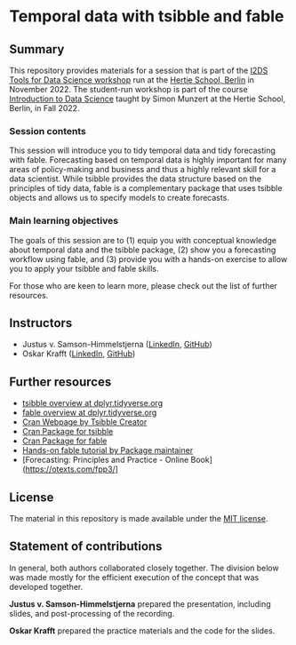# Temporal data with tsibble and fable


## Summary

This repository provides materials for a session that is part of the [I2DS Tools for Data Science workshop](https://github.com/intro-to-data-science-22-workshop) run at the [Hertie School, Berlin](https://www.hertie-school.org/en/) in November 2022. The student-run workshop is part of the course [Introduction to Data Science](https://github.com/intro-to-data-science-22) taught by Simon Munzert at the Hertie School, Berlin, in Fall 2022.

### Session contents

This session will introduce you to tidy temporal data and tidy forecasting with fable. Forecasting based on temporal data is highly important for many areas of policy-making and business and thus a highly relevant skill for a data scientist. While tsibble provides the data structure based on the principles of tidy data, fable is a complementary package that uses tsibble objects and allows us to specify models to create forecasts. 

### Main learning objectives

The goals of this session are to (1) equip you with conceptual knowledge about temporal data and the tsibble package, (2) show you a forecasting workflow using fable, and (3) provide you with a hands-on exercise to allow you to apply your tsibble and fable skills. 

For those who are keen to learn more, please check out the list of further resources.


## Instructors

- Justus v. Samson-Himmelstjerna ([LinkedIn](linkedin.com/in/justus-v-samson-himmelstjerna-bb592617a), [GitHub](https://github.com/jvsamson))
- Oskar Krafft ([LinkedIn](linkedin.com/in/oskar-krafft-883ab31a2), [GitHub](https://github.com/OskarKrafft))


## Further resources

- [tsibble overview at dplyr.tidyverse.org](https://tsibble.tidyverts.org)
- [fable overview at dplyr.tidyverse.org](https://fable.tidyverts.org)
- [Cran Webpage by Tsibble Creator](http://cran.nexr.com/web/packages/tsibble/vignettes/intro-tsibble.html)
- [Cran Package for tsibble](https://cran.r-project.org/web/packages/tsibble/tsibble.pdf)
- [Cran Package for fable](https://cran.r-project.org/web/packages/fable/fable.pdf)
- [Hands-on fable tutorial by Package maintainer](https://www.mitchelloharawild.com/blog/fable/)
- [Forecasting: Principles and Practice - Online Book](https://otexts.com/fpp3/]


## License

The material in this repository is made available under the [MIT license](http://opensource.org/licenses/mit-license.php). 

## Statement of contributions

In general, both authors collaborated closely together. The division below was made mostly for the efficient execution of the concept that was developed together.

**Justus v. Samson-Himmelstjerna** prepared the presentation, including slides, and post-processing of the recording.

**Oskar Krafft** prepared the practice materials and the code for the slides.

